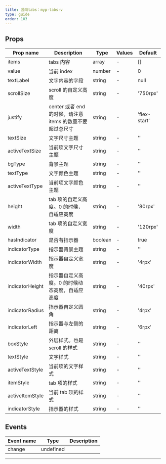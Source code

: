 ```yaml
---
title: 竖向tabs：myp-tabs-v
type: guide
order: 103
---
```


## Props

| Prop name       | Description                                               | Type    | Values | Default      |
| --------------- | --------------------------------------------------------- | ------- | ------ | ------------ |
| items           | tabs 内容                                                 | array   | -      | []           |
| value           | 当前 index                                                | number  | -      | 0            |
| textLabel       | 文字内容的字段                                            | string  | -      | null         |
| scrollSize      | scroll 的自定义高度                                       | string  | -      | '750rpx'     |
| justify         | center 或者 end 的时候，请注意 items 的数量不要超过总尺寸 | string  | -      | 'flex-start' |
| textSize        | 文字尺寸主题                                              | string  | -      | ''           |
| activeTextSize  | 当前项文字尺寸主题                                        | string  | -      | ''           |
| bgType          | 背景主题                                                  | string  | -      | ''           |
| textType        | 文字颜色主题                                              | string  | -      | ''           |
| activeTextType  | 当前项文字颜色主题                                        | string  | -      | ''           |
| height          | tab 项的自定义高度。0 的时候，自适应高度                  | string  | -      | '80rpx'      |
| width           | tab 项的自定义宽度                                        | string  | -      | '120rpx'     |
| hasIndicator    | 是否有指示器                                              | boolean | -      | true         |
| indicatorType   | 指示器背景主题                                            | string  | -      | ''           |
| indicatorWidth  | 指示器自定义宽度                                          | string  | -      | '4rpx'       |
| indicatorHeight | 指示器自定义高度。0 的时候动态高度，自适应高度            | string  | -      | '40rpx'      |
| indicatorRadius | 指示器自定义圆角                                          | string  | -      | '4rpx'       |
| indicatorLeft   | 指示器与左侧的距离                                        | string  | -      | '6rpx'       |
| boxStyle        | 外层样式。也是 scroll 的样式                              | string  | -      | ''           |
| textStyle       | 文字样式                                                  | string  | -      | ''           |
| activeTextStyle | 当前项的文字样式                                          | string  | -      | ''           |
| itemStyle       | tab 项的样式                                              | string  | -      | ''           |
| activeItemStyle | 当前 tab 项的样式                                         | string  | -      | ''           |
| indicatorStyle  | 指示器的样式                                              | string  | -      | ''           |

## Events

| Event name | Type      | Description |
| ---------- | --------- | ----------- |
| change     | undefined |

---

